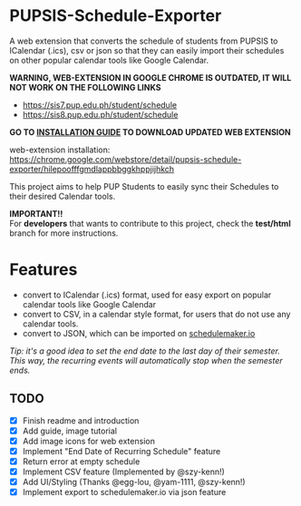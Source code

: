 # PUPSIS-Schedule-Exporter
A web extension that converts the schedule of students from PUPSIS to ICalendar (.ics), csv or json so that they can easily import their schedules on other popular calendar tools like Google Calendar.

**WARNING, WEB-EXTENSION IN GOOGLE CHROME IS OUTDATED, IT WILL NOT WORK ON THE FOLLOWING LINKS** <br>
- https://sis7.pup.edu.ph/student/schedule
- https://sis8.pup.edu.ph/student/schedule

  
**GO TO [INSTALLATION GUIDE](img/README.md) TO DOWNLOAD UPDATED WEB EXTENSION** <br>

web-extension installation: https://chrome.google.com/webstore/detail/pupsis-schedule-exporter/hilepoofffgmdlappbbggkhppjijhkch




This project aims to help PUP Students to easily sync their Schedules to their desired Calendar tools.

**IMPORTANT!!** <BR>
For **developers** that wants to contribute to this project, check the **test/html** branch for more instructions.
<br>


# Features
- convert to ICalendar (.ics) format, used for easy export on popular calendar tools like Google Calendar
- convert to CSV, in a calendar style format, for users that do not use any calendar tools. 
- convert to JSON, which can be imported on [schedulemaker.io](https://schedulemaker.io/)

*Tip: it's a good idea to set the end date to the last day of their semester. This way, the recurring events will automatically stop when the semester ends.*

## TODO
- [x] Finish readme and introduction
- [x] Add guide, image tutorial 
- [x] Add image icons for web extension
- [x] Implement "End Date of Recurring Schedule" feature
- [x] Return error at empty schedule
- [x] Implement CSV feature (Implemented by @szy-kenn!)
- [x] Add UI/Styling (Thanks @egg-lou, @yam-1111, @szy-kenn!)
- [x] Implement export to schedulemaker.io via json feature
